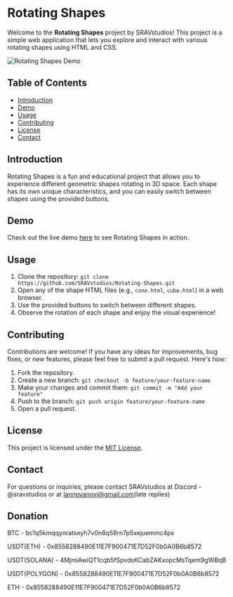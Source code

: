 # Rotating Shapes

Welcome to the **Rotating Shapes** project by SRAVstudios! This project is a simple web application that lets you explore and interact with various rotating shapes using HTML and CSS.

![Rotating Shapes Demo](demo.gif) <!-- Replace with a link to your demo gif or image -->

## Table of Contents

- [Introduction](#introduction)
- [Demo](#demo)
- [Usage](#usage)
- [Contributing](#contributing)
- [License](#license)
- [Contact](#contact)

## Introduction

Rotating Shapes is a fun and educational project that allows you to experience different geometric shapes rotating in 3D space. Each shape has its own unique characteristics, and you can easily switch between shapes using the provided buttons.

## Demo

Check out the live demo [here](https://lannova.github.io/Rotating-Shapes/) to see Rotating Shapes in action.


## Usage

1. Clone the repository: `git clone https://github.com/SRAVstudios/Rotating-Shapes.git`
2. Open any of the shape HTML files (e.g., `cone.html`, `cube.html`) in a web browser.
3. Use the provided buttons to switch between different shapes.
4. Observe the rotation of each shape and enjoy the visual experience!

## Contributing

Contributions are welcome! If you have any ideas for improvements, bug fixes, or new features, please feel free to submit a pull request. Here's how:

1. Fork the repository.
2. Create a new branch: `git checkout -b feature/your-feature-name`
3. Make your changes and commit them: `git commit -m "Add your feature"`
4. Push to the branch: `git push origin feature/your-feature-name`
5. Open a pull request.

## License

This project is licensed under the [MIT License](LICENSE).

## Contact

For questions or inquiries, please contact SRAVstudios at Discord - @sravstudios or at lannovanovi@gmail.com(late replies)

## Donation

BTC - bc1q5kmqqynratseyh7v0n8q58rn7p5xejuemmc4px

USDT(ETH) - 0x8558288490E11E7F900471E7D52F0b0A0B6b8572

USDT(SOLANA) - 4MjmiAwiQT1cqb5fSpvdsKCabZAKxopcMsTqem9gWBqB

USDT(POLYGON) - 0x8558288490E11E7F900471E7D52F0b0A0B6b8572

ETH - 0x8558288490E11E7F900471E7D52F0b0A0B6b8572
